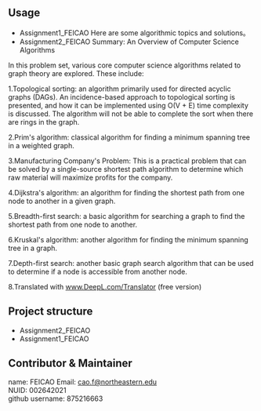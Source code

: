 ## Usage
- Assignment1_FEICAO
Here are some algorithmic topics and solutions。
- Assignment2_FEICAO
Summary: An Overview of Computer Science Algorithms

In this problem set, various core computer science algorithms related to graph theory are explored. These include:

1.Topological sorting: an algorithm primarily used for directed acyclic graphs (DAGs). An incidence-based approach to topological sorting is presented, and how it can be implemented using O(V + E) time complexity is discussed. The algorithm will not be able to complete the sort when there are rings in the graph.

2.Prim's algorithm: classical algorithm for finding a minimum spanning tree in a weighted graph.

3.Manufacturing Company's Problem: This is a practical problem that can be solved by a single-source shortest path algorithm to determine which raw material will maximize profits for the company.

4.Dijkstra's algorithm: an algorithm for finding the shortest path from one node to another in a given graph.

5.Breadth-first search: a basic algorithm for searching a graph to find the shortest path from one node to another.

6.Kruskal's algorithm: another algorithm for finding the minimum spanning tree in a graph.

7.Depth-first search: another basic graph search algorithm that can be used to determine if a node is accessible from another node.

8.Translated with www.DeepL.com/Translator (free version)

## Project structure
- Assignment2_FEICAO  
- Assignment1_FEICAO 
## Contributor & Maintainer
name: FEICAO 
Email: cao.f@northeastern.edu  
NUID: 002642021  
github username: 875216663  